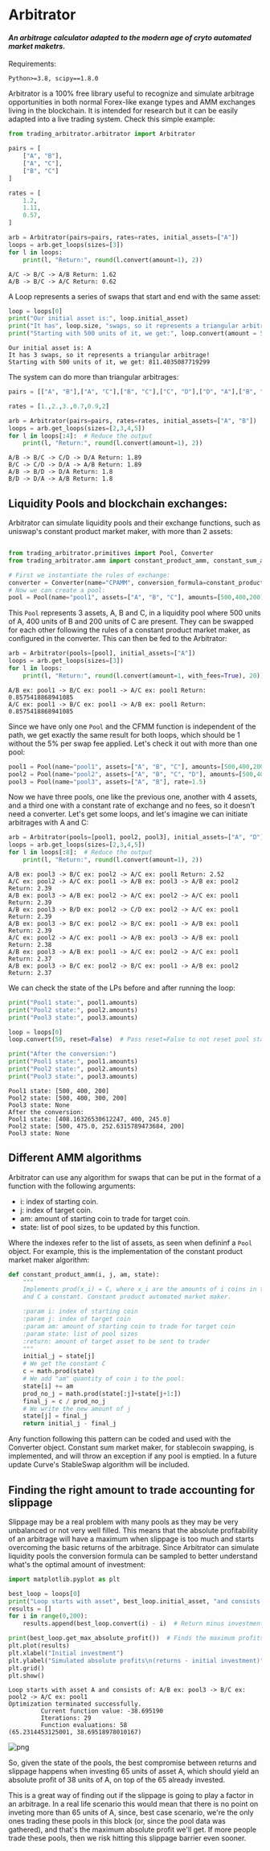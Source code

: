 # Arbitrator
#### *An arbitrage calculator adapted to the modern age of cryto automated market maketrs.*

Requirements:

`Python>=3.8,
scipy==1.8.0`

Arbitrator is a 100% free library useful to recognize and simulate arbitrage opportunities
in both normal Forex-like exange types and AMM exchanges living in the blockchain. It is intended for research but it can be easily adapted into a live trading system. Check this simple example:


```python
from trading_arbitrator.arbitrator import Arbitrator

pairs = [
    ["A", "B"],
    ["A", "C"],
    ["B", "C"]
]

rates = [
    1.2,
    1.11,
    0.57,
]

arb = Arbitrator(pairs=pairs, rates=rates, initial_assets=["A"])
loops = arb.get_loops(sizes=[3])
for l in loops:
    print(l, "Return:", round(l.convert(amount=1), 2))
```

    A/C -> B/C -> A/B Return: 1.62
    A/B -> B/C -> A/C Return: 0.62
    

A Loop represents a series of swaps that start and end with the same asset:


```python
loop = loops[0]
print("Our initial asset is:", loop.initial_asset)
print("It has", loop.size, "swaps, so it represents a triangular arbitrage!")
print("Starting with 500 units of it, we get:", loop.convert(amount = 500))
```

    Our initial asset is: A
    It has 3 swaps, so it represents a triangular arbitrage!
    Starting with 500 units of it, we get: 811.4035087719299
    

The system can do more than triangular arbitrages:


```python
pairs = [["A", "B"],["A", "C"],["B", "C"],["C", "D"],["D", "A"],["B", "D"]]

rates = [1.,2.,3.,0.7,0.9,2]

arb = Arbitrator(pairs=pairs, rates=rates, initial_assets=["A", "B"])
loops = arb.get_loops(sizes=[2,3,4,5])
for l in loops[:4]:  # Reduce the output
    print(l, "Return:", round(l.convert(amount=1), 2))
```

    A/B -> B/C -> C/D -> D/A Return: 1.89
    B/C -> C/D -> D/A -> A/B Return: 1.89
    A/B -> B/D -> D/A Return: 1.8
    B/D -> D/A -> A/B Return: 1.8
    

## Liquidity Pools and blockchain exchanges:
Arbitrator can simulate liquidity pools and their exchange functions, such as uniswap's constant product market maker, with more than 2 assets:


```python

from trading_arbitrator.primitives import Pool, Converter
from trading_arbitrator.amm import constant_product_amm, constant_sum_amm

# First we instantiate the rules of exchange:
converter = Converter(name="CPAMM", conversion_formula=constant_product_amm, fee=5) # Fee is in %, so 5%
# Now we can create a pool:
pool = Pool(name="pool1", assets=["A", "B", "C"], amounts=[500,400,200], converter=converter)
```

This `Pool` represents 3 assets, A, B and C, in a liquidity pool where 500 units of A, 400 units of B and 200 units of C are present. They can be swapped for each other following the rules of a constant product market maker, as configured in the converter. This can then be fed to the Arbitrator:


```python
arb = Arbitrator(pools=[pool], initial_assets=["A"])
loops = arb.get_loops(sizes=[3])
for l in loops:
    print(l, "Return:", round(l.convert(amount=1, with_fees=True), 20))
```

    A/B ex: pool1 -> B/C ex: pool1 -> A/C ex: pool1 Return: 0.8575418868941085
    A/C ex: pool1 -> B/C ex: pool1 -> A/B ex: pool1 Return: 0.8575418868941085
    

Since we have only one `Pool` and the CFMM function is independent of the path, we get exactly the same result for both loops, which should be 1 without the 5% per swap fee applied. Let's check it out with more than one pool:


```python
pool1 = Pool(name="pool1", assets=["A", "B", "C"], amounts=[500,400,200], converter=converter)
pool2 = Pool(name="pool2", assets=["A", "B", "C", "D"], amounts=[500,400,300, 200], converter=converter)
pool3 = Pool(name="pool3", assets=["A", "B"], rate=1.5)
```

Now we have three pools, one like the previous one, another with 4 assets, and a third one with a constant rate of exchange and no fees, so it doesn't need a converter. Let's get some loops, and let's imagine we can initiate arbitrages with A and C:


```python
arb = Arbitrator(pools=[pool1, pool2, pool3], initial_assets=["A", "D"])
loops = arb.get_loops(sizes=[2,3,4,5])
for l in loops[:8]:  # Reduce the output
    print(l, "Return:", round(l.convert(amount=1), 2))
```

    A/B ex: pool3 -> B/C ex: pool2 -> A/C ex: pool1 Return: 2.52
    A/C ex: pool2 -> A/C ex: pool1 -> A/B ex: pool3 -> A/B ex: pool2 Return: 2.39
    A/B ex: pool3 -> A/B ex: pool2 -> A/C ex: pool2 -> A/C ex: pool1 Return: 2.39
    A/B ex: pool3 -> B/D ex: pool2 -> C/D ex: pool2 -> A/C ex: pool1 Return: 2.39
    A/B ex: pool3 -> B/C ex: pool2 -> B/C ex: pool1 -> A/B ex: pool1 Return: 2.39
    A/C ex: pool2 -> A/C ex: pool1 -> A/B ex: pool3 -> A/B ex: pool1 Return: 2.38
    A/B ex: pool3 -> A/B ex: pool1 -> A/C ex: pool2 -> A/C ex: pool1 Return: 2.37
    A/B ex: pool3 -> B/C ex: pool2 -> B/C ex: pool1 -> A/B ex: pool2 Return: 2.37
    

We can check the state of the LPs before and after running the loop:


```python
print("Pool1 state:", pool1.amounts)
print("Pool2 state:", pool2.amounts)
print("Pool3 state:", pool3.amounts)

loop = loops[0]
loop.convert(50, reset=False)  # Pass reset=False to not reset pool states after a conversion

print("After the conversion:")
print("Pool1 state:", pool1.amounts)
print("Pool2 state:", pool2.amounts)
print("Pool3 state:", pool3.amounts)
```

    Pool1 state: [500, 400, 200]
    Pool2 state: [500, 400, 300, 200]
    Pool3 state: None
    After the conversion:
    Pool1 state: [408.16326530612247, 400, 245.0]
    Pool2 state: [500, 475.0, 252.6315789473684, 200]
    Pool3 state: None
    

## Different AMM algorithms
Arbitrator can use any algorithm for swaps that can be put in the format of a function with the following arguments:
- i: index of starting coin.
- j: index of target coin.
- am: amount of starting coin to trade for target coin.
- state: list of pool sizes, to be updated by this function.

Where the indexes refer to the list of assets, as seen when defininf a `Pool` object. For example, this is the implementation of the constant product market maker algorithm:


```python
def constant_product_amm(i, j, am, state):
    """
    Implements prod(x_i) = C, where x_i are the amounts of i coins in the pool,
    and C a constant. Constant product automated market maker.

    :param i: index of starting coin
    :param j: index of target coin
    :param am: amount of starting coin to trade for target coin
    :param state: list of pool sizes
    :return: amount of target asset to be sent to trader
    """
    initial_j = state[j]
    # We get the constant C
    c = math.prod(state)
    # We add "am" quantity of coin i to the pool:
    state[i] += am
    prod_no_j = math.prod(state[:j]+state[j+1:])
    final_j = c / prod_no_j
    # We write the new amount of j
    state[j] = final_j
    return initial_j - final_j
```

Any function following this pattern can be coded and used with the Converter object.
Constant sum market maker, for stablecoin swapping, is implemented, and will throw
an exception if any pool is emptied.
In a future update Curve's StableSwap algorithm will be included.

## Finding the right amount to trade accounting for slippage

Slippage may be a real problem with many pools as they may be very unbalanced or not very well filled. This means that the absolute profitability of an arbitrage will have a maximum when slippage is too much and starts overcoming the basic returns of the arbitrage. Since Arbitrator can simulate liquidity pools the conversion formula can be sampled to better understand what's the optimal amount of investment:


```python
import matplotlib.pyplot as plt

best_loop = loops[0]
print("Loop starts with asset", best_loop.initial_asset, "and consists of:", best_loop)
results = []
for i in range(0,200):
    results.append(best_loop.convert(i) - i)  # Return minus investment for absolute profits

print(best_loop.get_max_absolute_profit())  # Finds the maximum profits, returning (<investment>, <absolute profits>)
plt.plot(results)
plt.xlabel("Initial investment")
plt.ylabel("Simulated absolute profits\n(returns - initial investment)")
plt.grid()
plt.show()
```

    Loop starts with asset A and consists of: A/B ex: pool3 -> B/C ex: pool2 -> A/C ex: pool1
    Optimization terminated successfully.
             Current function value: -38.695190
             Iterations: 29
             Function evaluations: 58
    (65.2314453125001, 38.69518978010167)
    


    
![png](resources/profitability.png)
    


So, given the state of the pools, the best compromise between returns and slippage happens when investing 65 units of asset A, which should yield an absolute profit of 38 units of A, on top of the 65 already invested.

This is a great way of finding out if the slippage is going to play a factor in an arbitrage. In a real life scenario this would mean that there is no point on inveting more than 65 units of A, since, best case scenario, we're the only ones trading these pools in this block (or, since the pool data was gathered), and that's the maximum absolute profit we'll get. If more people trade these pools, then we risk hitting this slippage barrier even sooner.
